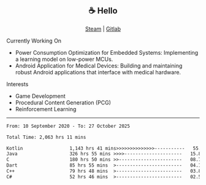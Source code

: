 <h2 align="center"> ☕ Hello </h2>

<p align="center">
  <a href="https://steamcommunity.com/id/Niforances/">Steam</a> |
  <a href="https://gitlab.com/niforances">Gitlab</a>
</p>

Currently Working On
- Power Consumption Optimization for Embedded Systems: Implementing a learning model on low-power MCUs.
- Android Application for Medical Devices: Building and maintaining robust Android applications that interface with medical hardware.

Interests
- Game Development
- Procedural Content Generation (PCG)
- Reinforcement Learning

------

<!--START_SECTION:waka-->

```txt
From: 10 September 2020 - To: 27 October 2025

Total Time: 2,063 hrs 11 mins

Kotlin                 1,143 hrs 41 mins>>>>>>>>>>>>>>-----------   55.43 %
Java                   326 hrs 55 mins >>>>---------------------   15.85 %
C                      180 hrs 50 mins >>-----------------------   08.77 %
Dart                   85 hrs 55 mins  >------------------------   04.16 %
C++                    79 hrs 48 mins  >------------------------   03.87 %
C#                     52 hrs 46 mins  >------------------------   02.56 %
```

<!--END_SECTION:waka-->
